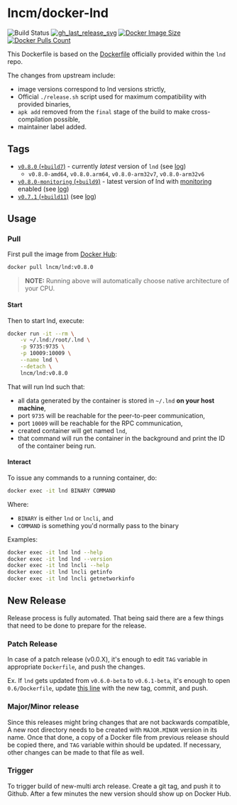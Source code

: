 lncm/docker-lnd
================

![Build Status]
[![gh_last_release_svg]][gh_last_release_url]
[![Docker Image Size]][lnd-docker-hub]
[![Docker Pulls Count]][lnd-docker-hub]

[Build Status]: https://github.com/lncm/docker-lnd/workflows/Build%20%26%20deploy%20tag/badge.svg

[gh_last_release_svg]: https://img.shields.io/github/v/release/lncm/docker-lnd?sort=semver
[gh_last_release_url]: https://github.com/lncm/docker-lnd/releases/latest

[Docker Image Size]: https://img.shields.io/microbadger/image-size/lncm/lnd.svg
[Docker Pulls Count]: https://img.shields.io/docker/pulls/lncm/lnd.svg?style=flat
[lnd-docker-hub]: https://hub.docker.com/r/lncm/lnd


This Dockerfile is based on the [Dockerfile] officially provided within the `lnd` repo. 

The changes from upstream include:

* image versions correspond to lnd versions strictly,
* Official `./release.sh` script used for maximum compatibility with provided binaries,
* `apk add` removed from the `final` stage of the build to make cross-compilation possible,
* maintainer label added.

[Dockerfile]: https://github.com/lightningnetwork/lnd/blob/master/Dockerfile


## Tags

* [`v0.8.0` (`+build7`)][build7] - currently _latest_ version of `lnd` (see [log][log7])
    * `v0.8.0-amd64`,  `v0.8.0.arm64`, `v0.8.0-arm32v7`, `v0.8.0-arm32v6`
* [`v0.8.0-monitoring` (`+build9`)][build9] - latest version of lnd with [monitoring] enabled (see [log][log9])
* [`v0.7.1` (`+build11`)][build11] (see [log][log11])


[build7]: https://github.com/lncm/docker-lnd/releases/tag/v0.8.0%2Bbuild7    
[log7]: https://github.com/lncm/docker-lnd/runs/262864700

[build9]: https://github.com/lncm/docker-lnd/releases/tag/v0.8.0-monitoring%2Bbuild9
[log9]: https://github.com/lncm/docker-lnd/runs/262901705
[monitoring]: https://github.com/lightningnetwork/lnd/blob/v0.8.0-beta/monitoring/monitoring_on.go

[build11]: https://github.com/lncm/docker-lnd/releases/tag/v0.7.1%2Bbuild11
[log11]: https://github.com/lncm/docker-lnd/runs/263056982


## Usage


### Pull

First pull the image from [Docker Hub]:

```bash
docker pull lncm/lnd:v0.8.0
```

> **NOTE:** Running above will automatically choose native architecture of your CPU.

[Docker Hub]: https://hub.docker.com/r/lncm/lnd


#### Start

Then to start lnd, execute:

```bash
docker run -it --rm \
    -v ~/.lnd:/root/.lnd \
    -p 9735:9735 \
    -p 10009:10009 \
    --name lnd \
    --detach \
    lncm/lnd:v0.8.0
```

That will run lnd such that:

* all data generated by the container is stored in `~/.lnd` **on your host machine**,
* port `9735` will be reachable for the peer-to-peer communication,
* port `10009` will be reachable for the RPC communication,
* created container will get named `lnd`,
* that command will run the container in the background and print the ID of the container being run.


#### Interact

To issue any commands to a running container, do:

```bash
docker exec -it lnd BINARY COMMAND
```

Where:
* `BINARY` is either `lnd` or `lncli`, and
* `COMMAND` is something you'd normally pass to the binary   

Examples:

```bash
docker exec -it lnd lnd --help
docker exec -it lnd lnd --version
docker exec -it lnd lncli --help
docker exec -it lnd lncli getinfo
docker exec -it lnd lncli getnetworkinfo
```


## New Release

Release process is fully automated.  That being said there are a few things that need to be done to prepare for the release.

### Patch Release 

In case of a patch release (v0.0.X), it's enough to edit `TAG` variable in appropriate `Dockerfile`, and push the changes.

Ex. If `lnd` gets updated from `v0.6.0-beta` to `v0.6.1-beta`, it's enough to open `0.6/Dockerfile`, update [this line] with the new tag, commit, and push.

[this line]: https://github.com/lncm/docker-lnd/blob/master/0.6/Dockerfile#L17

### Major/Minor release

Since this releases might bring changes that are not backwards compatible, A new root directory needs to be created with `MAJOR.MINOR` version in its name.  Once that done, a copy of a Docker file from previous release should be copied there, and `TAG` variable within should be updated.  If necessary, other changes can be made to that file as well.

### Trigger

To trigger build of new-multi arch release.  Create a git tag, and push it to Github.  After a few minutes the new version should show up on Docker Hub. 
